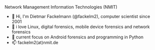 <!--
**fackelm2/fackelm2** is a ✨ _special_ ✨ repository because its `README.md` (this file) appears on your GitHub profile.

Here are some ideas to get you started:

- 🔭 I’m currently working on ...
- 🌱 I’m currently learning ...
- 👯 I’m looking to collaborate on ...
- 🤔 I’m looking for help with ...
- 💬 Ask me about ...
- 📫 How to reach me: ...
- 😄 Pronouns: ...
- ⚡ Fun fact: ...
-->

Network Management Information Technologies (NMIT)
- 👋 Hi, I'm Dietmar Fackelmann (@fackelm2), computer scientist since 2001
- 💞️ i love Linux, digital forensics, mobile device forensics and network forensics
- 👀 current focus on Android forensics and programming in Python
- 📫 fackelm2(at)nmit.de
